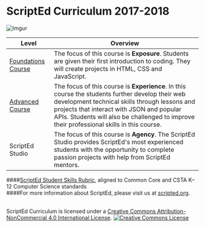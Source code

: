 # ScriptEd Curriculum 2017-2018
![Imgur](http://i.imgur.com/KxRicIt.png)

|Level|Overview|
|----|----|
|[Foundations Course](foundations)| The focus of this course is **Exposure**. Students are given their first introduction to coding. They will create projects in HTML, CSS and JavaScript.|
|[Advanced Course](year2)| The focus of this course is **Experience**. In this course the students further develop their web development technical skills through lessons and projects that interact with JSON and popular APIs. Students will also be challenged to improve their professional skills in this course.|
|ScriptEd Studio| The focus of this course is **Agency**. The ScriptEd Studio provides ScriptEd's most experienced students with the opportunity to complete passion projects with help from ScriptEd mentors.|

####<a href="LINK HERE">ScriptEd Student Skills Rubric</a>, aligned to Common Core and CSTA K–12 Computer Science standards
<br>
####For more information about ScriptEd, please visit us at [scripted.org](https://www.scripted.org). 

<br>
ScriptEd Curriculum is licensed under a <a rel="license" href="http://creativecommons.org/licenses/by-nc/4.0/">Creative Commons Attribution-NonCommercial 4.0 International License</a>. 
<a rel="license" href="http://creativecommons.org/licenses/by-nc/4.0/"><img alt="Creative Commons License" style="border-width:0" src="https://i.creativecommons.org/l/by-nc/4.0/88x31.png" /></a>
